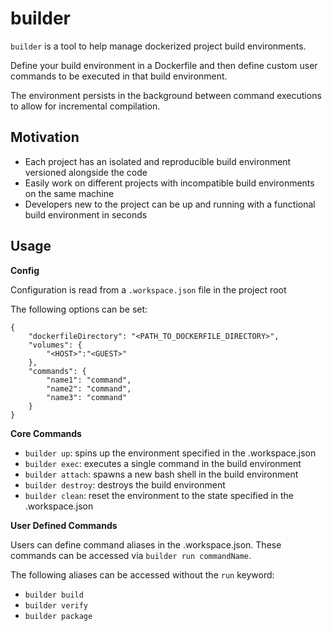 # builder

`builder` is a tool to help manage dockerized project build environments.

Define your build environment in a Dockerfile and then define custom user commands to be executed in
that build environment.

The environment persists in the background between command executions to allow for incremental compilation.

## Motivation

- Each project has an isolated and reproducible build environment versioned alongside the code
- Easily work on different projects with incompatible build environments on the same machine
- Developers new to the project can be up and running with a functional build environment in seconds

## Usage

**Config**

Configuration is read from a `.workspace.json` file in the project root

The following options can be set:

```
{
    "dockerfileDirectory": "<PATH_TO_DOCKERFILE_DIRECTORY>",
    "volumes": {
        "<HOST>":"<GUEST>"
    },
    "commands": {
        "name1": "command",
        "name2": "command",
        "name3": "command"
    }
}
```

**Core Commands**

- `builder up`: spins up the environment specified in the .workspace.json
- `builder exec`: executes a single command in the build environment
- `builder attach`: spawns a new bash shell in the build environment
- `builder destroy`: destroys the build environment
- `builder clean`: reset the environment to the state specified in the .workspace.json

**User Defined Commands**

Users can define command aliases in the .workspace.json. These commands can be accessed via `builder run commandName`.

The following aliases can be accessed without the `run` keyword:

- `builder build`
- `builder verify`
- `builder package`
